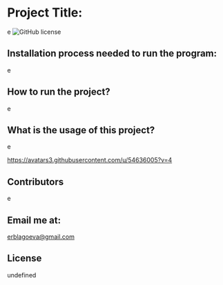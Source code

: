 
  # Project Title:
  e ![GitHub license](https://img.shields.io/github/v/TiaDevilish/ReadMeGenerator)
  
  ## Installation process needed to run the program:
  e
  
  ## How to run the project?
  e
  
  ## What is the usage of this project?
  e

  https://avatars3.githubusercontent.com/u/54636005?v=4

  ## Contributors
  e
  
  ## Email me at:
  erblagoeva@gmail.com

  ## License
  undefined
